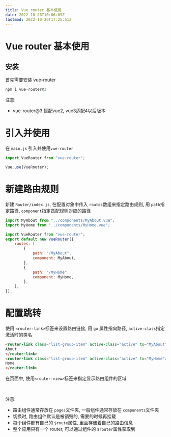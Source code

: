 ```yaml
---
title: Vue router 基本使用
date: 2022-10-26T10:06:09Z
lastmod: 2022-10-26T17:25:51Z
---
```


# Vue router 基本使用

## 安装

首先需要安装 vue-router

```js
npm i vue-router@3 
```

注意: 

* vue-router@3 搭配vue2, vue3适配4以后版本

# 引入并使用

在 `main.js`​ 引入并使用`vue-router`​

```js
import VueRouter from "vue-router";

Vue.use(VueRouter);
```

# 新建路由规则

新建 `Router/index.js`​, 在配置对象中传入 `routes`​数组来指定路由规则, 用 `path`​指定路径, `component`​指定匹配规则对应的路径

```js
import MyAbout from "../components/MyAbout.vue";
import MyHome from "../components/MyHome.vue";

import VueRouter from "vue-router";
export default new VueRouter({
    routes: [
        {
            path: "/MyAbout",
            component: MyAbout,
        },
        {
            path: "/MyHome",
            component: MyHome,
        },
    ],
});
```

# 配置跳转

使用 `<router-link>`​标签来设置路由链接, 用 `go`​ 属性指向路径, `active-class`​ 指定激活时的类名

```html
<router-link class="list-group-item" active-class="active" to="MyAbout">
About
</router-link>
<router-link class="list-group-item" active-class="active" to="MyHome">
Home
</router-link>
```

在页面中, 使用`<router-view>`​标签来指定显示路由组件的区域

‍

注意:

* 路由组件通常存放在 `pages`​文件夹, 一般组件通常存放在 `components`​文件夹
* 切换时, 路由组件默认是被销毁的, 需要的时候再挂载
* 每个组件都有自己的 `$route`​属性, 里面存储着自己的路由信息
* 整个应用只有一个 router, 可以通过组件的 `$router`​属性获取到
